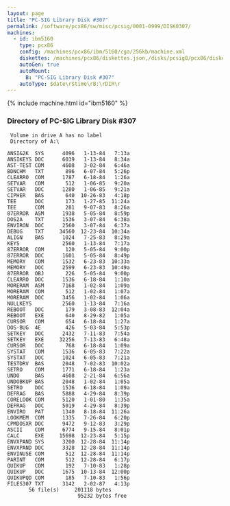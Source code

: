 ```yaml
---
layout: page
title: "PC-SIG Library Disk #307"
permalink: /software/pcx86/sw/misc/pcsig/0001-0999/DISK0307/
machines:
  - id: ibm5160
    type: pcx86
    config: /machines/pcx86/ibm/5160/cga/256kb/machine.xml
    diskettes: /machines/pcx86/diskettes.json,/disks/pcsig0/pcx86/diskettes.json
    autoGen: true
    autoMount:
      B: "PC-SIG Library Disk #307"
    autoType: $date\r$time\rB:\rDIR\r
---
```


{% include machine.html id="ibm5160" %}

### Directory of PC-SIG Library Disk #307

     Volume in drive A has no label
     Directory of A:\

    ANSI&2K  SYS      4096   1-13-84   7:13a
    ANSIKEYS DOC      6039   1-13-84   8:34a
    AST-TEST COM      4608   3-02-84   6:46a
    BDNCHM   TXT       896   6-07-84   5:26p
    CLEARRO  COM      1787   6-18-84   1:26a
    SETVAR   COM       512   1-06-85   9:20a
    SETVAR   DOC      1280   1-06-85   9:21a
    CIPHER   BAS       640  10-26-83   4:18p
    TEE      DOC       173   1-27-85  11:24a
    TEE      COM       281   9-07-83   8:26a
    87ERROR  ASM      1938   5-05-84   8:59p
    DOS2A    TXT      1536   3-07-84   6:38a
    ENVIRON  DOC      2560   3-07-84   6:37a
    DEBUG    TXT     34560  12-23-84  10:34a
    ALIGN    BAS      1024   7-25-83   8:29a
    KEYS              2560   1-13-84   7:17a
    87ERROR  COM       120   5-05-84   9:00p
    87ERROR  DOC      1601   5-05-84   8:49p
    MEMORY   COM      1532   6-23-83  10:33a
    MEMORY   DOC      2599   6-23-83  10:49a
    87ERROR  OBJ       226   5-05-84   9:00p
    CLEARRO  DOC      1536   6-18-84   1:10a
    MORERAM  ASM      7168   1-02-84   1:09a
    MORERAM  COM       512   1-02-84   1:07a
    MORERAM  DOC      3456   1-02-84   1:06a
    NULLKEYS          2560   1-13-84   7:16a
    REBOOT   DOC       179   3-08-83  12:04a
    REBOOT   EXE       640   8-29-82   1:05a
    CURSOR   COM       654   6-18-84   1:27a
    DOS-BUG  4E        426   5-03-84   5:53p
    SETKEY   DOC      2432   7-11-83   7:54a
    SETKEY   EXE     32256   7-13-83   6:48a
    CURSOR   DOC       768   6-18-84   1:09a
    SYSTAT   COM      1536   6-05-83   7:22a
    SYSTAT   DOC      1024   6-05-83   7:21a
    TESTDRV  BAS      2048   7-02-83  10:02a
    SETRO    COM      1771   6-18-84   1:23a
    UNDO     BAS      4608   2-21-84   6:56a
    UNDOBKUP BAS      2048   1-02-84   1:05a
    SETRO    DOC      1536   6-18-84   1:09a
    DEFRAG   BAS      5888   4-29-84   8:39p
    CORELOOK COM      5120   1-01-80   1:35a
    DEFRAG   DOC      5019   4-29-84   8:39p
    ENVIRO   PAT      1340   8-18-84  11:26a
    LOOKMEM  COM      1335   7-26-84   6:20p
    CPMDOSXR DOC      9472   9-12-83   3:29p
    ASCII    COM      6774   9-15-84   8:01p
    CALC     EXE     15698  12-23-84   5:15p
    ENVXPAND SYS      3200  12-28-84  11:14p
    ENVXPAND DOC      3328  12-28-84  11:14p
    ENVINUSE COM       512  12-28-84  11:14p
    PARINT   COM       512  12-28-84   6:17p
    QUIKUP   COM       192   7-10-83   1:28p
    QUIKUP   DOC      1675  10-13-84  12:00p
    QUIKUPQD COM       185   7-10-83   1:56p
    FILES307 TXT      3142   2-02-87   4:13p
           56 file(s)     201118 bytes
                           95232 bytes free
